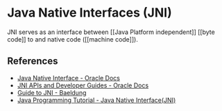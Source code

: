# Java Native Interfaces (JNI)

JNI serves as an interface between [[Java Platform independent]] [[byte code]] to and native code ([[machine code]]).

## References

- [Java Native Interface - Oracle Docs](https://docs.oracle.com/javase/7/docs/technotes/guides/jni/spec/intro.html)
- [JNI APIs and Developer Guides - Oracle Docs](https://docs.oracle.com/javase/8/docs/technotes/guides/jni/)
- [Guide to JNI - Baeldung](https://www.baeldung.com/jni)
- [Java Programming Tutorial - Java Native Interface(JNI)](https://www3.ntu.edu.sg/home/ehchua/programming/java/javanativeinterface.html)
